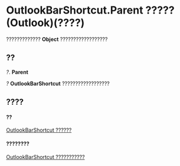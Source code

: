 
# OutlookBarShortcut.Parent ????? (Outlook)(????)

?????????????  **Object** ??????????????????


## ??

 _?_. **Parent**

 _?_ **OutlookBarShortcut** ??????????????????


## ????


#### ??


[OutlookBarShortcut ??????](fae05770-1b06-1ddd-e2db-8428e64bd1e2.md)
#### ????????


[OutlookBarShortcut ???????????](http://msdn.microsoft.com/library/9f09693e-1d95-b04d-4eed-8f3c8459f574%28Office.15%29.aspx)